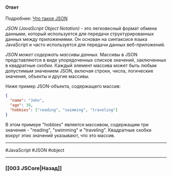 #### Ответ

Подробнее: [Что такое JSON](https://habr.com/ru/post/554274/)

*JSON (JavaScript Object Notation)* - это легковесный формат обмена данными, который используется для передачи структурированных данных между приложениями. Он основан на синтаксисе языка JavaScript и часто используется для передачи данных веб-приложений.

*JSON может содержать массивы данных.* Массивы в JSON представляются в виде упорядоченных списков значений, заключенных в квадратные скобки. Каждый элемент массива может быть любым допустимым значением JSON, включая строки, числа, логические значения, объекты и другие массивы.

Ниже пример JSON-объекта, содержащего массив:

```json
{
  "name": "John",
  "age": 30,
  "hobbies": ["reading", "swimming", "traveling"]
}
```

В этом примере "hobbies" является массивом, содержащим три значения - "reading", "swimming" и "traveling". Квадратные скобки вокруг этих значений указывают, что это массив.

___
#JavaScript #JSON #object 

___

### [[003 JSCore|Назад]]